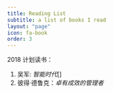 ```yaml
---
title: Reading List
subtitle: a list of books I read
layout: "page"
icon: fa-book
order: 3
---
```


2018 计划读书：
1. 吴军: *智能时代*[]
2. 彼得·德鲁克：*卓有成效的管理者*